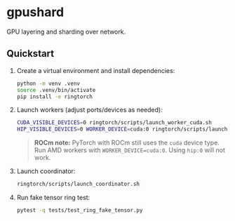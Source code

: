 # gpushard
GPU layering and sharding over network.

## Quickstart

1. Create a virtual environment and install dependencies:
   ```bash
   python -m venv .venv
   source .venv/bin/activate
   pip install -e ringtorch
   ```

2. Launch workers (adjust ports/devices as needed):
   ```bash
   CUDA_VISIBLE_DEVICES=0 ringtorch/scripts/launch_worker_cuda.sh
   HIP_VISIBLE_DEVICES=0 WORKER_DEVICE=cuda:0 ringtorch/scripts/launch_worker_hip.sh   # or set WORKER_DEVICE=cpu
   ```

   > **ROCm note:** PyTorch with ROCm still uses the `cuda` device type. Run AMD workers with `WORKER_DEVICE=cuda:0`. Using `hip:0` will not work.

3. Launch coordinator:
   ```bash
   ringtorch/scripts/launch_coordinator.sh
   ```

4. Run fake tensor ring test:
   ```bash
   pytest -q tests/test_ring_fake_tensor.py
   ```
